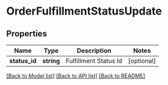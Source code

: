 # OrderFulfillmentStatusUpdate

## Properties
Name | Type | Description | Notes
------------ | ------------- | ------------- | -------------
**status_id** | **string** | Fulfillment Status Id | [optional] 

[[Back to Model list]](../README.md#documentation-for-models) [[Back to API list]](../README.md#documentation-for-api-endpoints) [[Back to README]](../README.md)


